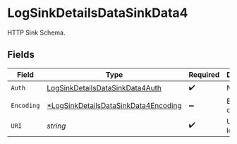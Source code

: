 # LogSinkDetailsDataSinkData4

HTTP Sink Schema.


## Fields

| Field                                                                                              | Type                                                                                               | Required                                                                                           | Description                                                                                        | Example                                                                                            |
| -------------------------------------------------------------------------------------------------- | -------------------------------------------------------------------------------------------------- | -------------------------------------------------------------------------------------------------- | -------------------------------------------------------------------------------------------------- | -------------------------------------------------------------------------------------------------- |
| `Auth`                                                                                             | [LogSinkDetailsDataSinkData4Auth](../../models/shared/logsinkdetailsdatasinkdata4auth.md)          | :heavy_check_mark:                                                                                 | N/A                                                                                                |                                                                                                    |
| `Encoding`                                                                                         | [*LogSinkDetailsDataSinkData4Encoding](../../models/shared/logsinkdetailsdatasinkdata4encoding.md) | :heavy_minus_sign:                                                                                 | Encoding options                                                                                   |                                                                                                    |
| `URI`                                                                                              | *string*                                                                                           | :heavy_check_mark:                                                                                 | Uri to send logs to.                                                                               | my.log-collector.com                                                                               |